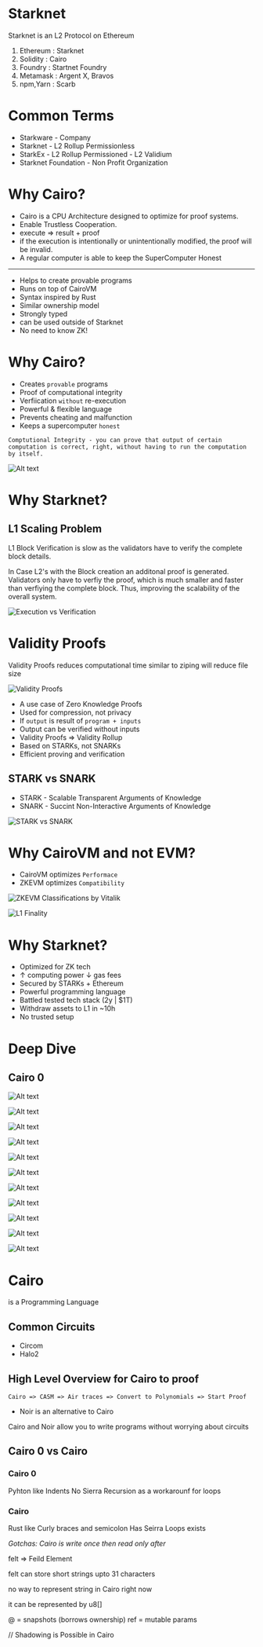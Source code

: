 # Starknet

Starknet is an L2 Protocol on Ethereum

1. Ethereum : Starknet
2. Solidity : Cairo
3. Foundry  : Startnet Foundry
4. Metamask : Argent X, Bravos
5. npm,Yarn : Scarb

# Common Terms

- Starkware - Company
- Starknet - L2 Rollup Permissionless
- StarkEx - L2 Rollup Permissioned - L2 Validium
- Starknet Foundation - Non Profit Organization

# Why Cairo?

- Cairo is a CPU Architecture designed to optimize for proof systems.
- Enable Trustless Cooperation.
- execute => result + proof
- if the execution is intentionally or unintentionally modified, the proof will be invalid.
- A regular computer is able to keep the SuperComputer Honest 
--- 
- Helps to create provable programs
- Runs on top of CairoVM
- Syntax inspired by Rust
- Similar ownership model
- Strongly typed
- can be used outside of Starknet
- No need to know ZK!


# Why Cairo?

- Creates `provable` programs
- Proof of computational integrity
- Verfiication `without` re-execution
- Powerful & flexible language
- Prevents cheating and malfunction
- Keeps a supercomputer `honest`

```
Comptutional Integrity - you can prove that output of certain computation is correct, right, without having to run the computation by itself.
```

![Alt text](images/image.png)


# Why Starknet?

## L1 Scaling Problem

L1 Block Verification is slow as the validators have to verify the complete block details. 

In Case L2's with the Block creation an additonal proof is generated.
Validators only have to verfiy the proof, which is much smaller and faster than verfiying the complete block. Thus, improving the scalability of the overall system.

![Execution vs Verification](images/image-2.png)

# Validity Proofs

Validity Proofs reduces computational time similar to ziping will reduce file size

![Validity Proofs](images/image-3.png)

- A use case of Zero Knowledge Proofs
- Used for compression, not privacy
- If `output` is result of `program + inputs`
- Output can be verified without inputs
- Validity Proofs => Validity Rollup
- Based on STARKs, not SNARKs
- Efficient proving and verification

## STARK vs SNARK
- STARK - Scalable Transparent Arguments of Knowledge
- SNARK - Succint Non-Interactive Arguments of Knowledge

![STARK vs SNARK](images/image-4.png)

# Why CairoVM and not EVM?

- CairoVM optimizes `Performace`
- ZKEVM optimizes `Compatibility`

![ZKEVM Classifications by Vitalik](images/image-5.png)

![L1 Finality](images/image-17.png)

# Why Starknet?

- Optimized for ZK tech
- ↑ computing power ↓ gas fees
- Secured by STARKs + Ethereum
- Powerful programming language
- Battled tested tech stack (2y | $1T)
- Withdraw assets to L1 in ~10h
- No trusted setup

# Deep Dive

## Cairo 0

![Alt text](images/image-6.png)

![Alt text](images/image-7.png)

![Alt text](images/image-8.png)

![Alt text](images/image-9.png)

![Alt text](images/image-10.png)

![Alt text](images/image-11.png)

![Alt text](images/image-12.png)

![Alt text](images/image-13.png)

![Alt text](images/image-14.png)

![Alt text](images/image-15.png)

![Alt text](images/image-16.png)


# Cairo

is a Programming Language 

## Common Circuits

- Circom
- Halo2

## High Level Overview for Cairo to proof

```
Cairo => CASM => Air traces => Convert to Polynomials => Start Proof
```

- Noir is an alternative to Cairo

Cairo and Noir allow you to write programs without worrying about circuits


## Cairo 0 vs Cairo

### Cairo 0

Pyhton like
Indents
No Sierra
Recursion as a workarounf for loops

### Cairo

Rust like
Curly braces and semicolon
Has Seirra
Loops exists

_Gotchas: Cairo is write once then read only after_


felt => Feild Element 

felt can store short strings upto 31 characters

no way to represent string in Cairo right now

it can be represented by u8[]


@ = snapshots (borrows ownership)
ref = mutable params

// Shadowing is Possible in Cairo

<!-- .. fn my_function (x: @SomeType)

{
    let x =10;
    my_function(x);
}

fn my_function(x: @felt252){
    // use x
}

fn my_function(ref x: felt252){
    // 
} -->

